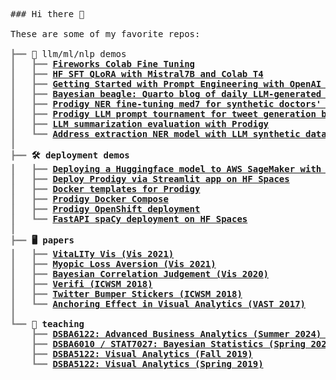 <pre style="font-family:Menlo,'DejaVu Sans Mono',consolas,'Courier New',monospace">
### Hi there 👋

These are some of my favorite repos:

<span style="color: #808080; text-decoration-color: #808080">┣━━ </span>💬 llm/ml/nlp demos
<span style="color: #808080; text-decoration-color: #808080">┃   ┣━━ </span><span style="font-weight: bold"><a href="https://gist.github.com/wesslen/9d3fa58d511bd562170d56162216355a">Fireworks Colab Fine Tuning</a>
<span style="color: #808080; text-decoration-color: #808080">┃   ┣━━ </span><span style="font-weight: bold"><a href="https://gist.github.com/wesslen/fbd696cef602e9cc51de634eed444367">HF SFT QLoRA with Mistral7B and Colab T4</a>
<span style="color: #808080; text-decoration-color: #808080">┃   ┣━━ </span><span style="font-weight: bold"><a href="https://gist.github.com/wesslen/00fad183a037559059464a09f32b1e0a">Getting Started with Prompt Engineering with OpenAI API</a>
<span style="color: #808080; text-decoration-color: #808080">┃   ┣━━ </span><span style="font-weight: bold"><a href="https://github.com/wesslen/bayesian-beagle">Bayesian beagle: Quarto blog of daily LLM-generated summaries of Arxiv preprints</a>
<span style="color: #808080; text-decoration-color: #808080">┃   ┣━━ </span><span style="font-weight: bold"><a href="https://github.com/wesslen/prodigy-med7-ner-finetuning">Prodigy NER fine-tuning med7 for synthetic doctors' notes</a>
<span style="color: #808080; text-decoration-color: #808080">┃   ┣━━ </span><span style="font-weight: bold"><a href="https://github.com/wesslen/prodigy-llm-tweets-tournament">Prodigy LLM prompt tournament for tweet generation by topic</a>
<span style="color: #808080; text-decoration-color: #808080">┃   ┣━━ </span><span style="font-weight: bold"><a href="https://github.com/wesslen/prodigy-llm-tweets-tournament">LLM summarization evaluation with Prodigy</a>
<span style="color: #808080; text-decoration-color: #808080">┃   ┗━━ </span><span style="font-weight: bold"><a href="https://github.com/wesslen/prodigy-llm-address-extraction">Address extraction NER model with LLM synthetic data and Prodigy</a>
<span style="color: #808080; text-decoration-color: #808080">┃   </span>
<span style="color: #808080; text-decoration-color: #808080">┣━━ </span>🛠️ deployment demos
<span style="color: #808080; text-decoration-color: #808080">┃   ┣━━ </span><span style="font-weight: bold"><a href="https://github.com/wesslen/huggingface-sagemaker-snowflake-deployment">Deploying a Huggingface model to AWS SageMaker with Snowflake connector</a>
<span style="color: #808080; text-decoration-color: #808080">┃   ┣━━ </span><span style="font-weight: bold"><a href="https://github.com/wesslen/prodigy-hf-spaces-app">Deploy Prodigy via Streamlit app on HF Spaces</a>
<span style="color: #808080; text-decoration-color: #808080">┃   ┣━━ </span><span style="font-weight: bold"><a href="https://github.com/wesslen/prodigy-docker-templates">Docker templates for Prodigy</a>
<span style="color: #808080; text-decoration-color: #808080">┃   ┣━━ </span><span style="font-weight: bold"><a href="https://github.com/wesslen/prodigy-docker-compose">Prodigy Docker Compose</a>
<span style="color: #808080; text-decoration-color: #808080">┃   ┣━━ </span><span style="font-weight: bold"><a href="https://github.com/wesslen/prodigy-openshift">Prodigy OpenShift deployment</a>
<span style="color: #808080; text-decoration-color: #808080">┃   ┗━━ </span><span style="font-weight: bold"><a href="https://github.com/wesslen/spacy-fastapi-ceo-uncertainty">FastAPI spaCy deployment on HF Spaces</a>
<span style="color: #808080; text-decoration-color: #808080">┃   </span>
<span style="color: #808080; text-decoration-color: #808080">┣━━ </span>🖥 papers
<span style="color: #808080; text-decoration-color: #808080">┃   ┣━━ </span><span style="font-weight: bold"><a href="https://github.com/vitality-vis">VitaLITy Vis (Vis 2021)</a>
<span style="color: #808080; text-decoration-color: #808080">┃   ┣━━ </span><span style="font-weight: bold"><a href="https://github.com/wesslen/myopic-loss-aversion-vis-2021">Myopic Loss Aversion (Vis 2021)</a>
<span style="color: #808080; text-decoration-color: #808080">┃   ┣━━ </span><span style="font-weight: bold"><a href="https://github.com/wesslen/bayesian-correlation-judgement-vis-2020">Bayesian Correlation Judgement (Vis 2020)</a>
<span style="color: #808080; text-decoration-color: #808080">┃   ┣━━ </span><span style="font-weight: bold"><a href="https://github.com/wesslen/verifi-icwsm-2018">Verifi (ICWSM 2018)</a>
<span style="color: #808080; text-decoration-color: #808080">┃   ┣━━ </span><span style="font-weight: bold"><a href="https://github.com/wesslen/twitter-bumper-sticker-icwsm2018">Twitter Bumper Stickers (ICWSM 2018)</a>
<span style="color: #808080; text-decoration-color: #808080">┃   ┗━━ </span><span style="font-weight: bold"><a href="https://github.com/wesslen/vast2017-anchoringeffect">Anchoring Effect in Visual Analytics (VAST 2017)</a>
<span style="color: #808080; text-decoration-color: #808080">┃   </span>
<span style="color: #808080; text-decoration-color: #808080">┗━━ </span>💬 teaching
<span style="color: #808080; text-decoration-color: #808080">    ┣━━ </span><span style="font-weight: bold"><a href="https://github.com/wesslen/dsba6211-summer2024">DSBA6122: Advanced Business Analytics (Summer 2024) Notebooks</a>
<span style="color: #808080; text-decoration-color: #808080">    ┣━━ </span><span style="font-weight: bold"><a href="https://github.com/wesslen/dsba6010-spring2022">DSBA6010 / STAT7027: Bayesian Statistics (Spring 2022)</a>
<span style="color: #808080; text-decoration-color: #808080">    ┣━━ </span><span style="font-weight: bold"><a href="https://github.com/wesslen/dsba5122-fall2019">DSBA5122: Visual Analytics (Fall 2019)</a>
<span style="color: #808080; text-decoration-color: #808080">    ┗━━ </span><span style="font-weight: bold"><a href="https://github.com/wesslen/dsba5122-spring2019">DSBA5122: Visual Analytics (Spring 2019)</a>

</pre>
